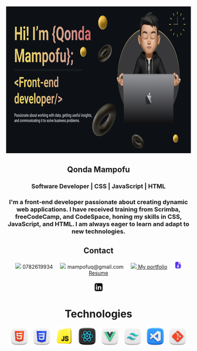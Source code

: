 <p align="center">
  <img height="400" src="banner.png" alt="my banner"/>
</p>
<h2 align="center">Qonda Mampofu</h2>
<h3 align="center">Software Developer | CSS | JavaScript | HTML</h3>
<h3 align="center">I'm a front-end developer passionate about creating dynamic web applications. I have received training from Scrimba, freeCodeCamp, and CodeSpace, honing my skills in CSS, JavaScript, and HTML. I am always eager to learn and adapt to new technologies.</h3>
<h2 align="center">Contact</h2>
<div align="center">
  <img height="20" src="https://img.icons8.com/ios-filled/20/000000/phone.png"/> 0782619934
  &nbsp;&nbsp;&nbsp;
  <img height="20" src="https://img.icons8.com/ios-glyphs/20/000000/new-post.png"/> mampofuq@gmail.com
  &nbsp;&nbsp;&nbsp;
  <a href="https://myportifolioweb.netlify.app/" target="_blank"><img height="20" src="https://img.icons8.com/external-anggara-basic-outline-anggara-putra/20/000000/external-website-ui-basic-anggara-basic-outline-anggara-putra.png"/> My portfolio</a>
  &nbsp;&nbsp;&nbsp;
  <a href="https://docs.google.com/document/d/16nQTKkjufRYTNUKaUh5kh7OYtit3LXu9mawQrC92LL0/edit?usp=sharing" target="_blank"><img height="20" src="Resume-logo.png" alt="Resume Icon"/> Resume</a>
</div>
&nbsp;&nbsp;&nbsp;
<div align="center"><a href="https://www.linkedin.com/in/qonda" target="_blank"><img height="27" src="linkden-logo.png"/></a></div>
<h1 align="center">Technologies</h1>
<div align="center">
  <img height="50" src="html.png" alt="HTML logo"/>
  &nbsp; <!-- Non-breaking space -->
  <img height="50" src="css.png" alt="CSS logo"/>
  &nbsp; <!-- Non-breaking space -->
  <img height="50" src="javascript-logo.png" alt="javascript logo"/>
  &nbsp; <!-- Non-breaking space -->
  <img height="50" src="react.png" alt="React logo"/>
  &nbsp; <!-- Non-breaking space -->
  <img height="50" src="vue.png" alt="React logo"/>
  &nbsp; <!-- Non-breaking space -->
  <img height="50" src="tailwind.png" alt="React logo"/>
  &nbsp; <!-- Non-breaking space -->
  <img height="50" src="visual-studio-code.png" alt="VScode logo"/>
  &nbsp; <!-- Non-breaking space -->
  <img height="50" src="git.png" alt="VScode logo"/>
</div>
<div align="center">

